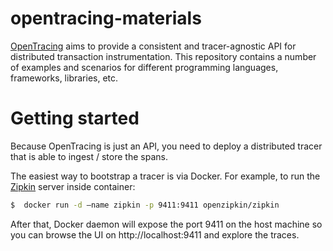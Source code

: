 # opentracing-materials

[OpenTracing](http://opentracing.io/) aims to provide a consistent and tracer-agnostic API for distributed transaction instrumentation. This repository contains a number of examples and scenarios for different programming languages, frameworks, libraries, etc.

# Getting started

Because OpenTracing is just an API, you need to deploy a distributed tracer that is able to ingest / store the spans.

The easiest way to bootstrap a tracer is via Docker. For example, to run the [Zipkin](http://zipkin.io/) server inside container:

```bash
$  docker run -d –name zipkin -p 9411:9411 openzipkin/zipkin
```

After that, Docker daemon will expose the port 9411 on the host machine so you can browse the UI on http://localhost:9411 and explore the traces.
